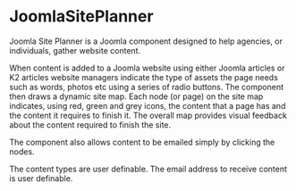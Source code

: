 # JoomlaSitePlanner

Joomla Site Planner is a Joomla component designed to help agencies, or individuals, gather website content.

When content is added to a Joomla website using either Joomla articles or K2 articles website managers indicate
the type of assets the page needs such as words, photos etc using a series of radio buttons. The component then draws a dynamic site map. Each node (or page) on the site map indicates, using red, green and grey icons, the content that a page has and the content it requires to finish it. The overall map provides visual feedback about the content required to finish the site.

The component also allows content to be emailed simply by clicking the nodes.

The content types are user definable.
The email address to receive content is user definable.

